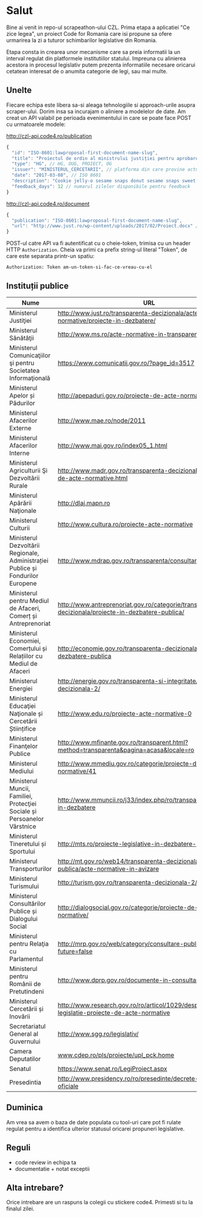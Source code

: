 # Salut

Bine ai venit in repo-ul scrapeathon-ului CZL. Prima etapa a aplicatiei "Ce zice legea", un proiect Code for Romania care isi propune sa ofere urmarirea la zi a tuturor schimbarilor legislative din Romania.

Etapa consta in crearea unor mecanisme care sa preia informatii la un interval regulat din platformele institutiilor statului. Impreuna cu alinierea acestora in procesul legislativ putem prezenta informatiile necesare oricarui cetatean interesat de o anumita categorie de legi, sau mai multe.

## Unelte
Fiecare echipa este libera sa-si aleaga tehnologiile si approach-urile asupra scraper-ului. Dorim insa sa incurajam o aliniere a modelelor de date. Am creat un API valabil pe perioada evenimentului in care se poate face POST cu urmatoarele modele:

http://czl-api.code4.ro/publication

```js
{
  "id": "ISO-8601:lawproposal-first-document-name-slug",
  "title": "Proiectul de ordin al ministrului justiției pentru aprobarea Regulamentului privind organizarea și desfășurarea activităților și programelor educative, de asistență psihologică și asistență socială din locurile de deținere aflate în subordinea Aministrației Naționale a Penitenciarelor", // titlul actului legislativ propus
  "type": "HG", // HG, OUG, PROIECT, OG
  "issuer": "MINISTERUL_CERCETARII", // platforma din care provine actul legislativ
  "date": "2017-03-08", // ISO 8601
  "description": "Cookie jelly-o sesame snaps donut sesame snaps sweet roll chocolate. Tootsie roll pie bonbon tart chocolate cake. Gummi bears gummies chupa chups ice cream croissant donut marzipan. Macaroon bear claw halvah carrot cake liquorice powder.",
  "feedback_days": 12 // numarul zilelor disponibile pentru feedback
}
```

http://czl-api.code4.ro/document

```js
{
  "publication": "ISO-8601:lawproposal-first-document-name-slug",
  "url": "http://www.just.ro/wp-content/uploads/2017/02/Proiect.docx" // da, este un link catre un document oficial de la MJ
}
```

POST-ul catre API va fi autentificat cu o cheie-token, trimisa cu un header HTTP `Authorization`. Cheia va primi ca prefix string-ul literal "Token", de care este separata printr-un spatiu:

```
Authorization: Token am-un-token-si-fac-ce-vreau-cu-el
```

## Instituții publice
Nume|URL
-----|-----
Ministerul Justiţiei|http://www.just.ro/transparenta-decizionala/acte-normative/proiecte-in-dezbatere/
Ministerul Sănătăţii|http://www.ms.ro/acte-normative-in-transparenta/
Ministerul Comunicaţiilor şi pentru Societatea Informaţională|https://www.comunicatii.gov.ro/?page_id=3517
Ministerul Apelor și Pădurilor|http://apepaduri.gov.ro/proiecte-de-acte-normative/
Ministerul Afacerilor Externe|http://www.mae.ro/node/2011
Ministerul Afacerilor Interne|http://www.mai.gov.ro/index05_1.html
Ministerul Agriculturii Şi Dezvoltării Rurale|http://www.madr.gov.ro/transparenta-decizionala/proiecte-de-acte-normative.html
Ministerul Apărării Naţionale|http://dlaj.mapn.ro
Ministerul Culturii|http://www.cultura.ro/proiecte-acte-normative
Ministerul Dezvoltării Regionale, Administrației Publice și Fondurilor Europene|http://www.mdrap.gov.ro/transparenta/consultari-publice
Ministerul pentru Mediul de Afaceri, Comerț și Antreprenoriat|http://www.antreprenoriat.gov.ro/categorie/transparenta-decizionala/proiecte-in-dezbatere-publica/
Ministerul Economiei, Comerțului și Relațiilor cu Mediul de Afaceri|http://economie.gov.ro/transparenta-decizionala/proiecte-in-dezbatere-publica
Ministerul Energiei|http://energie.gov.ro/transparenta-si-integritate/transparenta-decizionala-2/
Ministerul Educaţiei Naţionale și Cercetării Științifice|http://www.edu.ro/proiecte-acte-normative-0
Ministerul Finanţelor Publice|http://www.mfinante.gov.ro/transparent.html?method=transparenta&pagina=acasa&locale=ro
Ministerul Mediului|http://www.mmediu.gov.ro/categorie/proiecte-de-acte-normative/41
Ministerul Muncii, Familiei, Protecţiei Sociale și Persoanelor Vârstnice|http://www.mmuncii.ro/j33/index.php/ro/transparenta/proiecte-in-dezbatere
Ministerul Tineretului și Sportului|http://mts.ro/proiecte-legislative-in-dezbatere-publica/
Ministerul Transporturilor|http://mt.gov.ro/web14/transparenta-decizionala/consultare-publica/acte-normative-in-avizare
Ministerul Turismului|http://turism.gov.ro/transparenta-decizionala-2/
Ministerul Consultărilor Publice și Dialogului Social|http://dialogsocial.gov.ro/categorie/proiecte-de-acte-normative/
Ministerul pentru Relaţia cu Parlamentul|http://mrp.gov.ro/web/category/consultare-publica/?future=false
Ministerul pentru Românii de Pretutindeni|http://www.dprp.gov.ro/documente-in-consultare-publica/
Ministerul Cercetării și Inovării|http://www.research.gov.ro/ro/articol/1029/despre-ancs-legislatie-proiecte-de-acte-normative
Secretariatul General al Guvernului |http://www.sgg.ro/legislativ/
Camera Deputatilor|www.cdep.ro/pls/proiecte/upl_pck.home
Senatul|https://www.senat.ro/LegiProiect.aspx
Presedintia|http://www.presidency.ro/ro/presedinte/decrete-si-acte-oficiale

## Duminica
Am vrea sa avem o baza de date populata cu tool-uri care pot fi rulate regulat pentru a identifica ulterior statusul oricarei propuneri legislative.


## Reguli
- code review in echipa ta
- documentatie + notat exceptii

## Alta intrebare?
Orice intrebare are un raspuns la colegii cu stickere code4. Primesti si tu la finalul zilei.


